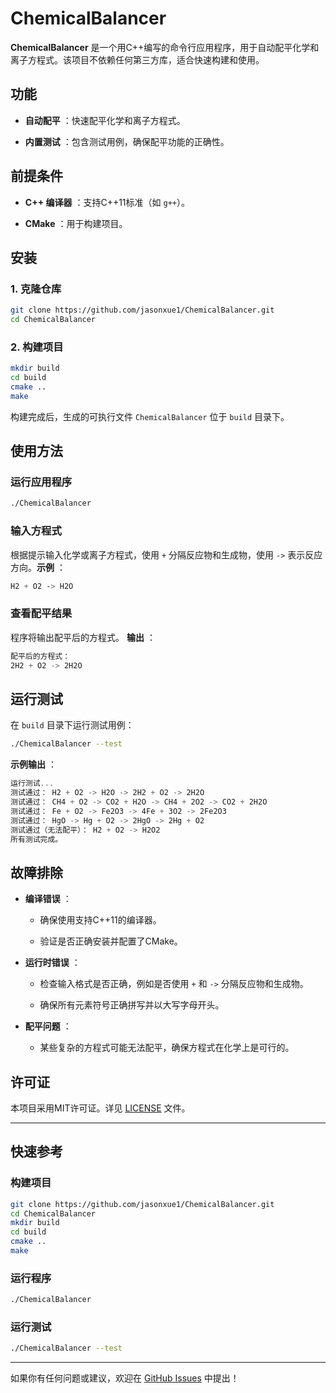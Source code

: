 # ChemicalBalancer 
**ChemicalBalancer**  是一个用C++编写的命令行应用程序，用于自动配平化学和离子方程式。该项目不依赖任何第三方库，适合快速构建和使用。
## 功能 
 
- **自动配平** ：快速配平化学和离子方程式。
 
- **内置测试** ：包含测试用例，确保配平功能的正确性。

## 前提条件 
 
- **C++ 编译器** ：支持C++11标准（如 `g++`）。
 
- **CMake** ：用于构建项目。

## 安装 

### 1. 克隆仓库 


```bash
git clone https://github.com/jasonxue1/ChemicalBalancer.git
cd ChemicalBalancer
```

### 2. 构建项目 


```bash
mkdir build
cd build
cmake ..
make
```
构建完成后，生成的可执行文件 `ChemicalBalancer` 位于 `build` 目录下。
## 使用方法 

### 运行应用程序 


```bash
./ChemicalBalancer
```

### 输入方程式 
根据提示输入化学或离子方程式，使用 `+` 分隔反应物和生成物，使用 `->` 表示反应方向。**示例** ：

```css
H2 + O2 -> H2O
```

### 查看配平结果 

程序将输出配平后的方程式。
**输出** ：

```rust
配平后的方程式：
2H2 + O2 -> 2H2O
```

## 运行测试 
在 `build` 目录下运行测试用例：

```bash
./ChemicalBalancer --test
```
**示例输出** ：

```rust
运行测试...
测试通过： H2 + O2 -> H2O -> 2H2 + O2 -> 2H2O
测试通过： CH4 + O2 -> CO2 + H2O -> CH4 + 2O2 -> CO2 + 2H2O
测试通过： Fe + O2 -> Fe2O3 -> 4Fe + 3O2 -> 2Fe2O3
测试通过： HgO -> Hg + O2 -> 2HgO -> 2Hg + O2
测试通过（无法配平）： H2 + O2 -> H2O2
所有测试完成。
```

## 故障排除 
 
- **编译错误** ：
  - 确保使用支持C++11的编译器。

  - 验证是否正确安装并配置了CMake。
 
- **运行时错误** ： 
  - 检查输入格式是否正确，例如是否使用 `+` 和 `->` 分隔反应物和生成物。

  - 确保所有元素符号正确拼写并以大写字母开头。
 
- **配平问题** ：
  - 某些复杂的方程式可能无法配平，确保方程式在化学上是可行的。

## 许可证 
本项目采用MIT许可证。详见 [LICENSE](LICENSE)  文件。

---


## 快速参考 

### 构建项目 


```bash
git clone https://github.com/jasonxue1/ChemicalBalancer.git
cd ChemicalBalancer
mkdir build
cd build
cmake ..
make
```

### 运行程序 


```bash
./ChemicalBalancer
```

### 运行测试 


```bash
./ChemicalBalancer --test
```


---

如果你有任何问题或建议，欢迎在 [GitHub Issues](https://github.com/jasonxue1/ChemicalBalancer/issues)  中提出！